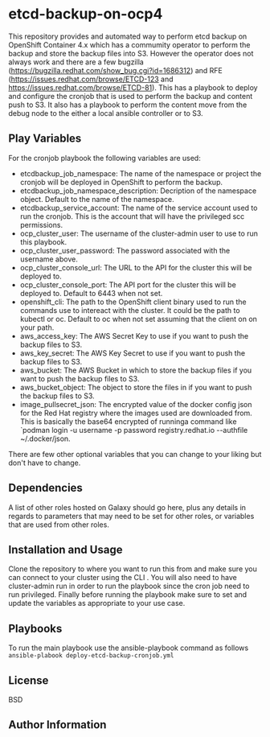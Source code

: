 # etcd-backup-on-ocp4

This repository provides and automated way to perform etcd backup on OpenShift Container 4.x which has a commumity operator to perform the backup and store the backup files into S3. However the operator does not always work and there are a few bugzilla (https://bugzilla.redhat.com/show_bug.cgi?id=1686312) and RFE (https://issues.redhat.com/browse/ETCD-123 and  https://issues.redhat.com/browse/ETCD-81). 
This has a playbook to deploy and configure the cronjob that is used to perform the backup and content push to S3.
It also has a playbook to perform the content move from the debug node to the either a local ansible controller or to S3.


Play Variables
--------------

For the cronjob playbook the following variables are used:
- etcdbackup_job_namespace: The name of the namespace or project the cronjob will be deployed in OpenShift to perform the backup.
- etcdbackup_job_namespace_description: Decription of the namespace object. Default to the name of the namespace.
- etcdbackup_service_account: The name of the service account used to run the cronjob. This is the account that will have the privileged scc permissions.
- ocp_cluster_user: The username of the cluster-admin user to use to run this playbook.
- ocp_cluster_user_password: The password associated with the username above.
- ocp_cluster_console_url: The URL to the API for the cluster this will be deployed to.
- ocp_cluster_console_port: The API port for the cluster this will be deployed to. Default to 6443 when not set.
- openshift_cli: The path to the OpenShift client binary used to run the commands use to intereact with the cluster. It could be the path to kubectl or oc. Default to oc when not set assuming that the client on on your path.
- aws_access_key: The AWS Secret Key to use if you want to push the backup files to S3.
- aws_key_secret: The AWS Key Secret to use if you want to push the backup files to S3.
- aws_bucket: The AWS Bucket in which to store the backup files if you want to push the backup files to S3.
- aws_bucket_object: The object to store the files in if you want to push the backup files to S3.
- image_pullsecret_json: The encrypted value of the docker config json for the Red Hat registry where the images used are downloaded from. This is basically the base64 encrypted of runninga command like `podman login -u username -p password registry.redhat.io --authfile ~/.docker/json.

There are few other optional variables that you can change to your liking but don't have to change. 


Dependencies
------------

A list of other roles hosted on Galaxy should go here, plus any details in regards to parameters that may need to be set for other roles, or variables that are used from other roles.


Installation and Usage
-----------------------
Clone the repository to where you want to run this from and make sure you can connect to your cluster using the CLI . 
You will also need to have cluster-admin run in order to run the playbook since the cron job need to run privileged.
Finally before running the playbook make sure to set and update the variables as appropriate to your use case.

Playbooks
---------
To run the main playbook use the ansible-playbook command as follows   
`ansible-plabook deploy-etcd-backup-cronjob.yml`  


License
-------

BSD

Author Information
------------------

